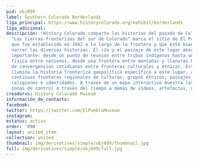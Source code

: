 ```yaml
---
pid: obj099
label: Southern Colorado Borderlands
liga_principal: https://www.historycolorado.org/exhibit/borderlands
liga_adicional: 
descripción: 'History Colorado comparte las historias del pasado de Colorado. La exhibición
  "Las tierras fronterizas del sur de Colorado" marca el sitio de El Pueblo original,
  que fue establecido en 1842 a lo largo de la frontera y que está bien situado para
  narrar las diversas historias. El río y el paisaje de este lugar abarcan historia
  importante: desde un punto de reunión entre tribus indígenas hasta una frontera
  física entre naciones, desde una frontera entre montañas y llanuras hasta un lugar
  de convergencias cotidianas entre fronteras culturales y étnicas. Esta exposición
  ilumina la historia fronteriza geopolítica específica a este lugar, así como las
  continuas fronteras regionales de culturas, grupos étnicos, paisajes, industrias,
  religiones e identidades. A través de un mapa interactivo muestra las cambiantes
  zonas de control a través del tiempo a demás de videos, artefactos, y exhibiciones.'
creadorxs: History Colorado Museum
información_de_contacto: 
facebook: 
twitter: https://twitter.com/ElPuebloMuseum
instagram: 
estatus: activo
order: '098'
layout: united_item
collection: united
thumbnail: img/derivatives/simple/obj099/thumbnail.jpg
full: img/derivatives/simple/obj099/full.jpg
---
```

